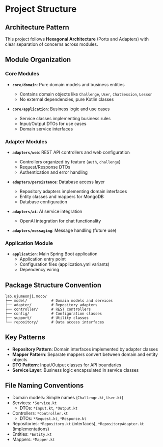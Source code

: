 # Project Structure

## Architecture Pattern
This project follows **Hexagonal Architecture** (Ports and Adapters) with clear separation of concerns across modules.

## Module Organization

### Core Modules
- **`core/domain`**: Pure domain models and business entities
  - Contains domain objects like `Challenge`, `User`, `ChatSession`, `Lesson`
  - No external dependencies, pure Kotlin classes
  
- **`core/application`**: Business logic and use cases
  - Service classes implementing business rules
  - Input/Output DTOs for use cases
  - Domain service interfaces

### Adapter Modules
- **`adapters/web`**: REST API controllers and web configuration
  - Controllers organized by feature (`auth`, `challenge`)
  - Request/Response DTOs
  - Authentication and error handling
  
- **`adapters/persistence`**: Database access layer
  - Repository adapters implementing domain interfaces
  - Entity classes and mappers for MongoDB
  - Database configuration
  
- **`adapters/ai`**: AI service integration
  - OpenAI integration for chat functionality
  
- **`adapters/messaging`**: Message handling (future use)

### Application Module
- **`application`**: Main Spring Boot application
  - Application entry point
  - Configuration files (application.yml variants)
  - Dependency wiring

## Package Structure Convention
```
lab.ujumeonji.moco/
├── model/           # Domain models and services
├── adapter/         # Repository adapters
├── controller/      # REST controllers
├── config/          # Configuration classes
├── support/         # Utility classes
└── repository/      # Data access interfaces
```

## Key Patterns
- **Repository Pattern**: Domain interfaces implemented by adapter classes
- **Mapper Pattern**: Separate mappers convert between domain and entity objects
- **DTO Pattern**: Input/Output classes for API boundaries
- **Service Layer**: Business logic encapsulated in service classes

## File Naming Conventions
- Domain models: Simple names (`Challenge.kt`, `User.kt`)
- Services: `*Service.kt` 
  - DTOs: `*Input.kt`, `*Output.kt`
- Controllers: `*Controller.kt`
  - DTOs: `*Request.kt`, `*Response.kt`
- Repositories: `*Repository.kt` (interfaces), `*RepositoryAdapter.kt` (implementations)
- Entities: `*Entity.kt`
- Mappers: `*Mapper.kt`